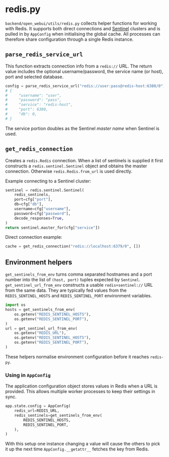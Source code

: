 # redis.py

`backend/open_webui/utils/redis.py` collects helper functions for working with Redis.
It supports both direct connections and [Sentinel](https://redis.io/docs/interact/sentinel/) clusters and
is pulled in by `AppConfig` when initialising the global cache.  All processes
can therefore share configuration through a single Redis instance.

## `parse_redis_service_url`

This function extracts connection info from a `redis://` URL. The return value
includes the optional username/password, the service name (or host), port and
selected database.

```python
config = parse_redis_service_url("redis://user:pass@redis-host:6380/0")
# {
#     "username": "user",
#     "password": "pass",
#     "service": "redis-host",
#     "port": 6380,
#     "db": 0,
# }
```

The service portion doubles as the Sentinel *master name* when Sentinel is used.

## `get_redis_connection`

Creates a `redis.Redis` connection.  When a list of sentinels is supplied it
first constructs a `redis.sentinel.Sentinel` object and obtains the master
connection.  Otherwise `redis.Redis.from_url` is used directly.

Example connecting to a Sentinel cluster:

```python
sentinel = redis.sentinel.Sentinel(
    redis_sentinels,
    port=cfg["port"],
    db=cfg["db"],
    username=cfg["username"],
    password=cfg["password"],
    decode_responses=True,
)
return sentinel.master_for(cfg["service"])
```

Direct connection example:

```python
cache = get_redis_connection("redis://localhost:6379/0", [])
```

## Environment helpers

`get_sentinels_from_env` turns comma separated hostnames and a port number into
the list of `(host, port)` tuples expected by `Sentinel`.  `get_sentinel_url_from_env`
constructs a usable `redis+sentinel://` URL from the same data.  They are
typically fed values from the `REDIS_SENTINEL_HOSTS` and `REDIS_SENTINEL_PORT`
environment variables.

```python
import os
hosts = get_sentinels_from_env(
    os.getenv("REDIS_SENTINEL_HOSTS"),
    os.getenv("REDIS_SENTINEL_PORT"),
)
url = get_sentinel_url_from_env(
    os.getenv("REDIS_URL"),
    os.getenv("REDIS_SENTINEL_HOSTS"),
    os.getenv("REDIS_SENTINEL_PORT"),
)
```

These helpers normalise environment configuration before it reaches `redis-py`.

### Using in `AppConfig`

The application configuration object stores values in Redis when a URL is
provided.  This allows multiple worker processes to keep their settings in sync.

```python
app.state.config = AppConfig(
    redis_url=REDIS_URL,
    redis_sentinels=get_sentinels_from_env(
        REDIS_SENTINEL_HOSTS,
        REDIS_SENTINEL_PORT,
    ),
)
```

With this setup one instance changing a value will cause the others to pick it
up the next time `AppConfig.__getattr__` fetches the key from Redis.

